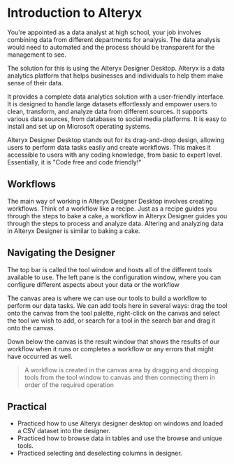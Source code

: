 # Introduction to Alteryx
You're appointed as a data analyst at high school, your job involves combining data from different departments for analysis. The data analysis would need to automated and the process should be transparent for the management to see.

The solution for this is using the Alteryx Designer Desktop. Alteryx is a data analytics platform that helps businesses and individuals to help them make sense of their data.

It provides a complete data analytics solution with a user-friendly interface. It is designed to handle large datasets effortlessly and empower users to clean, transform, and analyze data from different sources. It supports various data sources, from databases to social media platforms. It is easy to install and set up on Microsoft operating systems.

Alteryx Designer Desktop stands out for its drag-and-drop design, allowing users to perform data tasks easily and create workflows. This makes it accessible to users with any coding knowledge, from basic to expert level. Essentially, it is "Code free and code friendly!"

## Workflows
The main way of working in Alteryx Designer Desktop involves creating workflows. Think of a workflow like a recipe. Just as a recipe guides you through the steps to bake a cake, a workflow in Alteryx Designer guides you through the steps to process and analyze data. Altering and analyzing data in Alteryx Designer is similar to baking a cake.

## Navigating the Designer
The top bar is called the tool window and hosts all of the different tools available to use. The left pane is the configuration window, where you can configure different aspects about your data or the workflow

The canvas area is where we can use our tools to build a workflow to perform our data tasks. We can add tools here in several ways: drag the tool onto the canvas from the tool palette, right-click on the canvas and select the tool we wish to add, or search for a tool in the search bar and drag it onto the canvas.

Down below the canvas is the result window that shows the results of our workflow when it runs or completes a workflow or any errors that might have occurred as well.


> A workflow is created in the canvas area by dragging and dropping tools from the tool window to canvas and then connecting them in order of the required operation

## Practical

- Practiced how to use Alteryx designer desktop on windows and loaded a CSV dataset into the designer.
- Practiced how to browse data in tables and use the browse and unique tools.
- Practiced selecting and deselecting columns in designer.